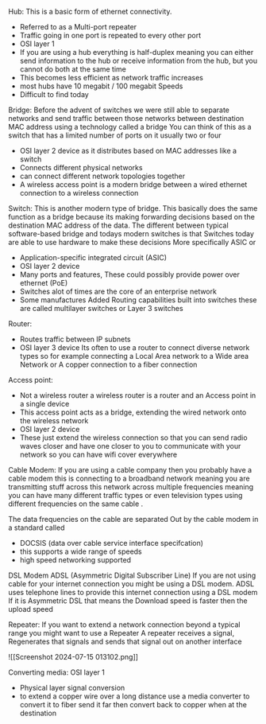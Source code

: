


Hub:
This is a basic form of ethernet connectivity. 
- Referred to as a Multi-port repeater
- Traffic going in one port is repeated to every other port
- OSI layer 1 
- If you are using a hub everything is half-duplex meaning you can either send information to the hub or receive information from the hub, but you cannot do both at the same time
- This becomes less efficient as network traffic increases
- most hubs have 10 megabit / 100 megabit Speeds
- Difficult to find today











Bridge:
Before the advent of switches we were still able to separate networks and send traffic between those networks between destination MAC address using a technology called a bridge
You can think of this as a switch that has a limited number of ports on it usually two or four 
- OSI layer 2 device as it distributes based on MAC addresses like a switch 
- Connects different physical networks 
- can connect different network topologies together
- A wireless access point is a modern bridge between a wired ethernet connection to a wireless connection





Switch:
This is another modern type of bridge.
This basically does the same function as a bridge because its making forwarding decisions based on the destination MAC address of the data. The different between typical software-based bridge and todays modern switches is that Switches today are able to use hardware to make these decisions More specifically
ASIC or 
- Application-specific integrated circuit (ASIC) 
- OSI layer 2 device 
- Many ports and features, These could possibly provide power over ethernet (PoE)
- Switches alot of times are the core of an enterprise network 
- Some manufactures Added Routing capabilities built into switches these are called multilayer switches or Layer 3 switches 










Router:
- Routes traffic between IP subnets
- OSI layer 3 device 
Its often to use a router to connect diverse network types so for example connecting a Local Area network to a Wide area Network or A copper connection to a fiber connection 









Access point:
- Not a wireless router a wireless router is a router and an Access point in a single device
- This access point acts as a bridge, extending the wired network onto the wireless network
- OSI layer 2 device 
- These just extend the wireless connection so that you can send radio waves closer and have one closer to you to communicate with your network so you can have wifi cover everywhere







Cable Modem:
If you are using a cable company then you probably have a cable modem this is connecting to a broadband network meaning you are transmitting stuff across this network across multiple frequencies meaning you can have many different traffic types or even television types using different frequencies on the same cable .

The data frequencies on the cable are separated Out by the cable modem in a standard called 
- DOCSIS (data over cable service interface specifcation)
- this supports a wide range of speeds 
- high speed networking supported 





DSL Modem
ADSL (Asymmetric Digital Subscriber Line) If you are not using cable for your internet connection you might be using a DSL modem.
ADSL uses telephone lines to provide this internet connection using a DSL modem 
If it is Asymmetric DSL that means the Download speed is faster then the upload speed 





Repeater:
If you want to extend a network connection beyond a typical range you might want to use a Repeater 
A repeater receives a signal, Regenerates that signals and sends that signal out on another interface 



![[Screenshot 2024-07-15 013102.png]]










Converting media:
OSI layer 1 
- Physical layer signal conversion
- to extend a copper wire over a long distance use a media converter to convert it to fiber send it far then convert back to copper when at the destination